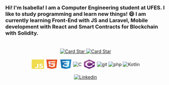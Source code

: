 <h3>Hi! I'm Isabella! I am a Computer Engineering student at UFES. I like to study programming and learn new things! 😄 I am currently learning Front-End with JS and Laravel, Mobile development with React and Smart Contracts for Blockchain with Solidity. </h3>

#

<div align="center">
  <a href="https://github.com/yawlle">
    <img src="https://github-readme-stats.vercel.app/api?username=yawlle&show_icons=true&theme=radical&include_all_commits=true&count_private=true" alt="Card Star" height="180em"/>
    <img src="https://github-readme-stats.vercel.app/api/top-langs/?username=yawlle&hide=html&layout=compact&theme=radical" alt="Card Star" height="180em"/>
  </a>
</div>

<br>

<div align="center">
  <img align="center" alt="Js" height="30" width="40" src="https://raw.githubusercontent.com/devicons/devicon/master/icons/javascript/javascript-plain.svg">
  <img align="center" alt="HTML" height="30" width="40" src="https://raw.githubusercontent.com/devicons/devicon/master/icons/html5/html5-original.svg">
  <img align="center" alt="CSS" height="30" width="40" src="https://raw.githubusercontent.com/devicons/devicon/master/icons/css3/css3-original.svg">
  <img align="center" alt="C" height="30" width="40" src="https://raw.githubusercontent.com/jmnote/z-icons/master/svg/c.svg">
  <img align="center" alt="Csharp" height="30" width="40" src="https://raw.githubusercontent.com/devicons/devicon/master/icons/csharp/csharp-original.svg">
  <img align="center" alt="git" height="30" width="40" src="https://raw.githubusercontent.com/jmnote/z-icons/master/svg/git.svg">
  <img align="center" alt="php" height="30" width="40" src="https://raw.githubusercontent.com/jmnote/z-icons/master/svg/php.svg">
  <img align="center" alt="Kotlin" height="30" width="40" src="https://seekicon.com/free-icon-download/kotlin_2.svg">

</div>

<br>

<div align="center">
  <a href="https://www.linkedin.com/in/yawlle/" target="_blank">
  <img src="https://img.shields.io/badge/-Linkedin-0e76a8?style=flat-square&labelColor=0e76a8&logo=linkedin&logoColor=white" alt="Linkedin"/></a>
</center>

